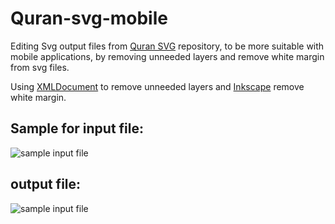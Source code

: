 # Quran-svg-mobile
Editing Svg output files from [Quran SVG](https://github.com/batoulapps/quran-svg) repository, to be more suitable with mobile applications, by removing unneeded layers and remove white margin from svg files.

Using [XMLDocument](https://developer.apple.com/documentation/foundation/xmldocument) to remove unneeded layers and [Inkscape](https://inkscape.org) remove white margin.

## Sample for input file:


![sample input file](https://raw.githubusercontent.com/batoulapps/quran-svg/78d97544bfdc57e9f04bc97ace3f857ed972d772/svg/024.svg)


## output file:

![sample input file](https://raw.githubusercontent.com/salahamassi/Quran-svg-mobile/1ff37cf859a3247f18730e778c3d411d92c2d6c5/output/024_updated.svg)
